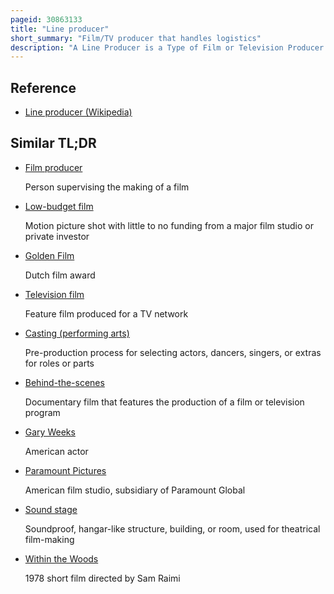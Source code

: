 ```yaml
---
pageid: 30863133
title: "Line producer"
short_summary: "Film/TV producer that handles logistics"
description: "A Line Producer is a Type of Film or Television Producer who is Head of the Production Office Management Personnel during the daily Operations of a Feature Film Advertisement Film Television Film or Television Program. They are responsible for human resources and handling any problems that come up during production. Line Producers also manage the Budget and the Scheduling of a Motion Picture as well as the day-to-day physical Aspects of the Film Production."
---
```


## Reference

- [Line producer (Wikipedia)](https://en.wikipedia.org/?curid=30863133)

## Similar TL;DR

- [Film producer](/tldr/en/film-producer)

  Person supervising the making of a film

- [Low-budget film](/tldr/en/low-budget-film)

  Motion picture shot with little to no funding from a major film studio or private investor

- [Golden Film](/tldr/en/golden-film)

  Dutch film award

- [Television film](/tldr/en/television-film)

  Feature film produced for a TV network

- [Casting (performing arts)](/tldr/en/casting-performing-arts)

  Pre-production process for selecting actors, dancers, singers, or extras for roles or parts

- [Behind-the-scenes](/tldr/en/behind-the-scenes)

  Documentary film that features the production of a film or television program

- [Gary Weeks](/tldr/en/gary-weeks)

  American actor

- [Paramount Pictures](/tldr/en/paramount-pictures)

  American film studio, subsidiary of Paramount Global

- [Sound stage](/tldr/en/sound-stage)

  Soundproof, hangar-like structure, building, or room, used for theatrical film-making

- [Within the Woods](/tldr/en/within-the-woods)

  1978 short film directed by Sam Raimi
